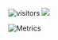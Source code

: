 <!---
DURUII/DURUII is a ✨ special ✨ repository because its `README.md` (this file) appears on your GitHub profile.
You can click the Preview link to take a look at your changes.
--->

 ![visitors](https://visitor-badge.glitch.me/badge?page_id=DURUII&left_color=green&right_color=red) <a href="https://space.bilibili.com/23442583"><img src="https://img.shields.io/static/v1?label=bilibili&message=anrushan&color=ff69b4"></a>

![Metrics](https://metrics.lecoq.io/DURUII?template=classic&base.indepth=true&base.activity=0&base.community=0&base.repositories=0&base.metadata=0&stars=1&isocalendar=1&base=header%2C%20activity%2C%20community%2C%20repositories%2C%20metadata&base.indepth=true&base.hireable=false&base.skip=false&isocalendar=false&isocalendar.duration=half-year&stars=false&stars.limit=4&config.timezone=Asia%2FShanghai&config.twemoji=true&config.octicon=true&config.display=large)
